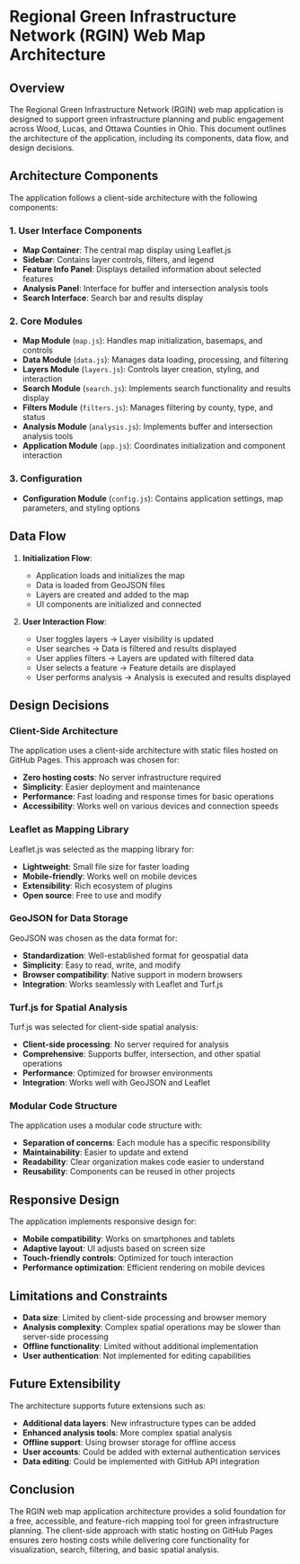 # Regional Green Infrastructure Network (RGIN) Web Map Architecture

## Overview

The Regional Green Infrastructure Network (RGIN) web map application is designed to support green infrastructure planning and public engagement across Wood, Lucas, and Ottawa Counties in Ohio. This document outlines the architecture of the application, including its components, data flow, and design decisions.

## Architecture Components

The application follows a client-side architecture with the following components:

### 1. User Interface Components

- **Map Container**: The central map display using Leaflet.js
- **Sidebar**: Contains layer controls, filters, and legend
- **Feature Info Panel**: Displays detailed information about selected features
- **Analysis Panel**: Interface for buffer and intersection analysis tools
- **Search Interface**: Search bar and results display

### 2. Core Modules

- **Map Module** (`map.js`): Handles map initialization, basemaps, and controls
- **Data Module** (`data.js`): Manages data loading, processing, and filtering
- **Layers Module** (`layers.js`): Controls layer creation, styling, and interaction
- **Search Module** (`search.js`): Implements search functionality and results display
- **Filters Module** (`filters.js`): Manages filtering by county, type, and status
- **Analysis Module** (`analysis.js`): Implements buffer and intersection analysis tools
- **Application Module** (`app.js`): Coordinates initialization and component interaction

### 3. Configuration

- **Configuration Module** (`config.js`): Contains application settings, map parameters, and styling options

## Data Flow

1. **Initialization Flow**:
   - Application loads and initializes the map
   - Data is loaded from GeoJSON files
   - Layers are created and added to the map
   - UI components are initialized and connected

2. **User Interaction Flow**:
   - User toggles layers → Layer visibility is updated
   - User searches → Data is filtered and results displayed
   - User applies filters → Layers are updated with filtered data
   - User selects a feature → Feature details are displayed
   - User performs analysis → Analysis is executed and results displayed

## Design Decisions

### Client-Side Architecture

The application uses a client-side architecture with static files hosted on GitHub Pages. This approach was chosen for:

- **Zero hosting costs**: No server infrastructure required
- **Simplicity**: Easier deployment and maintenance
- **Performance**: Fast loading and response times for basic operations
- **Accessibility**: Works well on various devices and connection speeds

### Leaflet as Mapping Library

Leaflet.js was selected as the mapping library for:

- **Lightweight**: Small file size for faster loading
- **Mobile-friendly**: Works well on mobile devices
- **Extensibility**: Rich ecosystem of plugins
- **Open source**: Free to use and modify

### GeoJSON for Data Storage

GeoJSON was chosen as the data format for:

- **Standardization**: Well-established format for geospatial data
- **Simplicity**: Easy to read, write, and modify
- **Browser compatibility**: Native support in modern browsers
- **Integration**: Works seamlessly with Leaflet and Turf.js

### Turf.js for Spatial Analysis

Turf.js was selected for client-side spatial analysis:

- **Client-side processing**: No server required for analysis
- **Comprehensive**: Supports buffer, intersection, and other spatial operations
- **Performance**: Optimized for browser environments
- **Integration**: Works well with GeoJSON and Leaflet

### Modular Code Structure

The application uses a modular code structure with:

- **Separation of concerns**: Each module has a specific responsibility
- **Maintainability**: Easier to update and extend
- **Readability**: Clear organization makes code easier to understand
- **Reusability**: Components can be reused in other projects

## Responsive Design

The application implements responsive design for:

- **Mobile compatibility**: Works on smartphones and tablets
- **Adaptive layout**: UI adjusts based on screen size
- **Touch-friendly controls**: Optimized for touch interaction
- **Performance optimization**: Efficient rendering on mobile devices

## Limitations and Constraints

- **Data size**: Limited by client-side processing and browser memory
- **Analysis complexity**: Complex spatial operations may be slower than server-side processing
- **Offline functionality**: Limited without additional implementation
- **User authentication**: Not implemented for editing capabilities

## Future Extensibility

The architecture supports future extensions such as:

- **Additional data layers**: New infrastructure types can be added
- **Enhanced analysis tools**: More complex spatial analysis
- **Offline support**: Using browser storage for offline access
- **User accounts**: Could be added with external authentication services
- **Data editing**: Could be implemented with GitHub API integration

## Conclusion

The RGIN web map application architecture provides a solid foundation for a free, accessible, and feature-rich mapping tool for green infrastructure planning. The client-side approach with static hosting on GitHub Pages ensures zero hosting costs while delivering core functionality for visualization, search, filtering, and basic spatial analysis.
